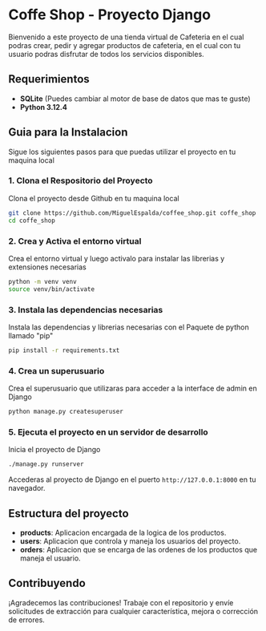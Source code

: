 Coffe Shop - Proyecto Django
============================

Bienvenido a este proyecto de una tienda virtual de Cafeteria en el cual podras crear, pedir y agregar productos de cafeteria, en el cual con tu usuario podras disfrutar de todos los servicios disponibles.


Requerimientos
--------------

* **SQLite** (Puedes cambiar al motor de base de datos que mas te guste)
* **Python 3.12.4**


Guia para la Instalacion
------------------------

Sigue los siguientes pasos para que puedas utilizar el proyecto en tu maquina local
### 1\. Clona el Respositorio del Proyecto

Clona el proyecto desde Github en tu maquina local

```bash
git clone https://github.com/MiguelEspalda/coffee_shop.git coffe_shop
cd coffe_shop
```

### 2\. Crea y Activa el entorno virtual

Crea el entorno virtual y luego activalo para instalar las librerias y extensiones necesarias

```bash
python -m venv venv
source venv/bin/activate
```

### 3\. Instala las dependencias necesarias

Instala las dependencias y librerias necesarias con el Paquete de python llamado "pip"

```bash
pip install -r requirements.txt
```

### 4\. Crea un superusuario

Crea el superusuario que utilizaras para acceder a la interface de admin en Django

```bash
python manage.py createsuperuser
```

### 5\. Ejecuta el proyecto en un servidor de desarrollo

Inicia el proyecto de Django

```bash
./manage.py runserver
```
Accederas al proyecto de Django en el puerto ```http://127.0.0.1:8000``` en tu navegador.


Estructura del proyecto
-----------------------

*   **products**: Aplicacion encargada de la logica de los productos.
*   **users**: Aplicacion que controla y maneja los usuarios del proyecto.
*   **orders**: Aplicacion que se encarga de las ordenes de los productos que maneja el usuario.


Contribuyendo
------------

¡Agradecemos las contribuciones! Trabaje con el repositorio y envíe solicitudes de extracción para cualquier característica, mejora o corrección de errores.
